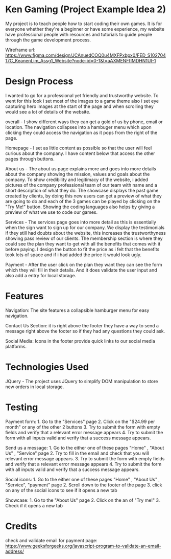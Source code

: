 # Ken Gaming (Project Example Idea 2)
My project is to teach people how to start coding their own games. It is for everyone whether they're a beginner or have some experience, my website have professional people with resources and tutorials to guide people through the game development process.



Wireframe url: https://www.figma.com/design/JCAnuedCOQ0u4MXFPxbpx0/FED_S10270417C_KeanenLim_Assg1_Website?node-id=0-1&t=aAXMENFfIMDHN1UI-1

# Design Process
I wanted to go for a professional yet friendly and trustworthy website. To went for this look i set most of the images to a game theme also i set eye capturing hero images at the start of the page and when scrolling they would see a lot of details of the website.

overall - I show different ways they can get a gold of us by phone, email or location. The navigation collapses into a hambuger menu which  upon clicking they could access the navigation as it pops from the right of the page.

Homepage - I set as little content as possible so that the user will feel curious about the company. I have content below that access the other pages through buttons.

About us - The about us page explains more and goes into more details about the company showing the mission, values and goals about the company. To show credibility and legitimacy of the website, i added pictures of the company professional team of our team with name and a short description of what they do. The showcase displays the past game created by clients, by doing this new users can get a preview of what they are going to do and each of the 3 games can be played by clicking on the "Try Me!" button. Showing the coding languages also helps by giving a preview of what we use to code our games.

Services - The services page goes into more detail as this is essentially when the sign want to sign up for our company. We display the testimonials if they still had doubts about the website, this increases the trustworthyness showing pass review of our clients. The membership section is where they could see the plan they want to get with all the benefits that comes with it before paying. I design the button to fit the price as i felt that the benefits took lots of space and if i had added the price it would look ugly.

Payment - After the user click on the plan they want they can see the form which they will fill in their details. And it does validate the user input and also add a entry for local storage.

# Features
Navigation: The site features a collapsible hamburger menu for easy navigation.

Contact Us Section: it is right above the footer they have a way to send a message right above the footer so if they had any questions they could ask.

Social Media: Icons in the footer provide quick links to our social media platforms.

# Technologies Used
JQuery
    - The project uses JQuery to simplify DOM manipulation to store new orders in local storage.

# Testing
Payment form:
    1. Go to the "Services" page
    2. Click on the "$24.99 per month" or any of the other 2 buttons
    3. Try to submit the form with empty fields and verify that a relevant error message appears
    4. Try to submit the form with all inputs valid and verify that a success message appears.

Send us a message:
    1. Go to the either one of these pages "Home" , "About Us" , "Service" page
    2. Try to fill in the email and check that you will relevant error message appears.
    3. Try to submit the form with empty fields and verify that a relevant error message appears
    4. Try to submit the form with all inputs valid and verify that a success message appears.

Social icons:
    1. Go to the either one of these pages "Home" , "About Us" , "Service", "payment" page
    2. Scroll down to the footer of the page
    3. click on any of the social icons to see if it opens a new tab

Showcase:
    1. Go to the "About Us" page
    2. Click on the an of "Try me!"
    3. Check if it opens a new tab


# Credits
check and validate email for payment page: https://www.geeksforgeeks.org/javascript-program-to-validate-an-email-address/
